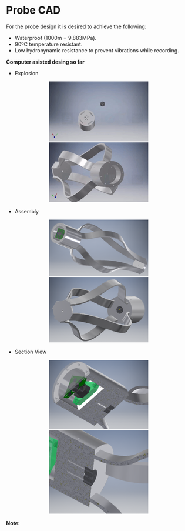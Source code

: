 # Probe CAD

For the probe design it is desired to achieve the following:

 - Waterproof (1000m = 9.883MPa).
 - 90ºC temperature resistant.
 - Low hydronynamic resistance to prevent vibrations while recording.

**Computer asisted desing so far**
 - Explosion
<p align="center">
  <img src=https://github.com/andres-tr/BoreholeCamera/blob/master/img/Explosion1.gif width="270"/><img src=https://github.com/andres-tr/BoreholeCamera/blob/master/img/Explosion2.gif width="270"/>
</p>

 - Assembly
<p align="center">
  <img src=https://github.com/andres-tr/BoreholeCamera/blob/master/img/Assembly1.png width="270"/><img src=https://github.com/andres-tr/BoreholeCamera/blob/master/img/Assembly2.png width="270"/>
</p>

 - Section View
<p align="center">
  <img src=https://github.com/andres-tr/BoreholeCamera/blob/master/img/SectionView1.png width="270"/><img src=https://github.com/andres-tr/BoreholeCamera/blob/master/img/SectionView2.png width="270"/>
</p>

**Note:** 
